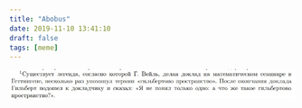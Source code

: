 ```yaml
---
title: "Abobus"
date: 2019-11-10 13:41:10
draft: false
tags: [meme]
---
```


![](/img/vk/ilLt6gLUkKc.jpg)
